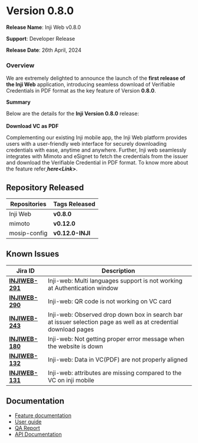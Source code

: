 # Version 0.8.0

**Release Name**: Inji Web v0.8.0

**Support**: Developer Release

**Release Date**: 26th April, 2024

### **Overview**

We are extremely delighted to announce the launch of the **first release of the Inji Web** application, introducing seamless download of Verifiable Credentials in PDF format as the key feature of Version **0.8.0**.

**Summary**

Below are the details for the **Inji Version 0.8.0** release:\
\
**Download VC as PDF**

Complementing our existing Inji mobile app, the Inji Web platform provides users with a user-friendly web interface for securely downloading credentials with ease, anytime and anywhere. Further, Inji web seamlessly integrates with Mimoto and eSignet to fetch the credentials from the issuer and download the Verifiable Credential in PDF format. To know more about the feature refer[ ](https://docs.esignet.io/end-user-guide/knowledge-based-authentication)_**here<**Link**>**_.

## Repository Released

| **Repositories** | **Tags Released** |
| ---------------- | ----------------- |
| Inji Web         | **v0.8.0**        |
| mimoto           | **v0.12.0**       |
| mosip-config     | **v0.12.0-INJI**  |

## Known Issues

| Jira ID                                                           | Description                                                                                                     |
| ----------------------------------------------------------------- | --------------------------------------------------------------------------------------------------------------- |
| [**INJIWEB-291**](https://mosip.atlassian.net/browse/INJIWEB-291) | Inji-web: Multi languages support is not working at Authentication window                                       |
| [**INJIWEB-290**](https://mosip.atlassian.net/browse/INJIWEB-290) | Inji-web: QR code is not working on VC card                                                                     |
| [**INJIWEB-243**](https://mosip.atlassian.net/browse/INJIWEB-243) | Inji-web: Observed drop down box in search bar at issuer selection page as well as at credential download pages |
| [**INJIWEB-180**](https://mosip.atlassian.net/browse/INJIWEB-180) | Inji-web: Not getting proper error message when the website is down                                             |
| [**INJIWEB-132**](https://mosip.atlassian.net/browse/INJIWEB-132) | Inji-web: Data in VC(PDF) are not properly aligned                                                              |
| [**INJIWEB-131**](https://mosip.atlassian.net/browse/INJIWEB-131) | Inji-web: attributes are missing compared to the VC on inji mobile                                              |

## Documentation

* [Feature documentation](https://docs.mosip.io/inji/inji-web/functional-overview/features)
* [User guide](https://docs.mosip.io/inji/inji-web/functional-overview/end-user-guide)
* [QA Report](https://docs.mosip.io/inji/inji-web/inji-web/version-0.8.0/test-report)
* [API Documentation](https://docs.mosip.io/inji/inji-web/technical-overview/backend-services/mimoto-bff)
